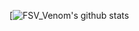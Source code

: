 [![FSV_Venom's github stats](https://github-readme-stats.vercel.app/api?username=FSV-Venom&theme=react&show_icons=true&count_private=true)
